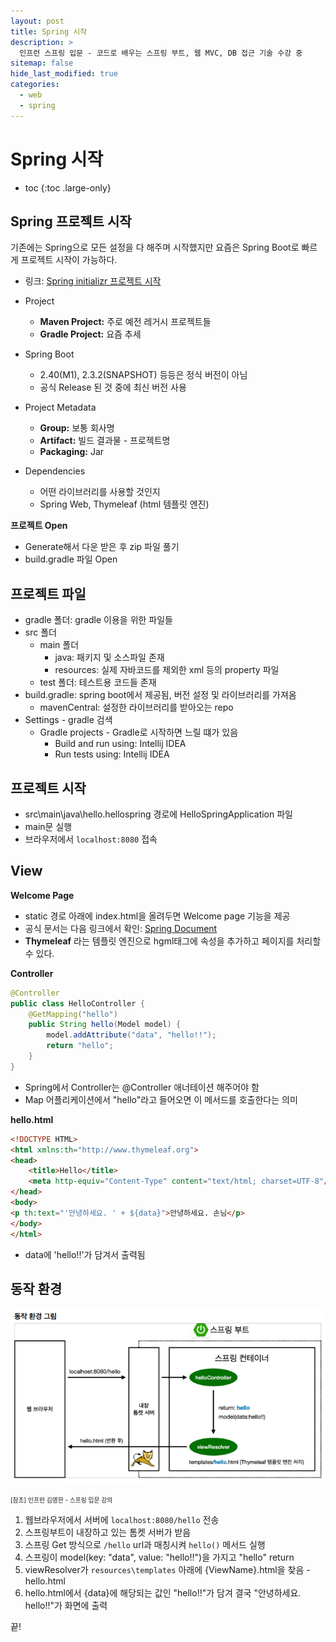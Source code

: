 ```yaml
---
layout: post
title: Spring 시작
description: >
  인프런 스프링 입문 - 코드로 배우는 스프링 부트, 웹 MVC, DB 접근 기술 수강 중
sitemap: false
hide_last_modified: true
categories:
  - web
  - spring
---
```


# Spring 시작

* toc
{:toc .large-only}

## Spring 프로젝트 시작

기존에는 Spring으로 모든 설정을 다 해주며 시작했지만 요즘은 Spring Boot로 빠르게 프로젝트 시작이 가능하다.

- 링크: [Spring initializr 프로젝트 시작](https://start.spring.io)

- Project
    - __Maven Project:__ 주로 예전 레거시 프로젝트들
    - __Gradle Project:__ 요즘 추세
- Spring Boot
    - 2.40(M1), 2.3.2(SNAPSHOT) 등등은 정식 버전이 아님
    - 공식 Release 된 것 중에 최신 버전 사용
- Project Metadata
    - __Group:__ 보통 회사명
    - __Artifact:__ 빌드 결과물 - 프로젝트명
    - __Packaging:__ Jar
- Dependencies
    - 어떤 라이브러리를 사용할 것인지
    - Spring Web, Thymeleaf (html 템플릿 엔진)

__프로젝트 Open__
- Generate해서 다운 받은 후 zip 파일 풀기
- build.gradle 파일 Open

## 프로젝트 파일
- gradle 폴더: gradle 이용을 위한 파일들
- src 폴더
    - main 폴더
        - java: 패키지 및 소스파일 존재
        - resources: 실제 자바코드를 제외한 xml 등의 property 파일
    - test 폴더: 테스트용 코드들 존재
- build.gradle: spring boot에서 제공됨, 버전 설정 및 라이브러리를 가져옴
    - mavenCentral: 설정한 라이브러리를 받아오는 repo 
- Settings - gradle 검색
    - Gradle projects - Gradle로 시작하면 느릴 떄가 있음
        - Build and run using: Intellij IDEA
        - Run tests using: Intellij IDEA

## 프로젝트 시작
- src\main\java\hello.hellospring 경로에 HelloSpringApplication 파일
- main문 실행
- 브라우저에서 `localhost:8080` 접속

## View

__Welcome Page__
- static 경로 아래에 index.html을 올려두면 Welcome page 기능을 제공
- 공식 문서는 다음 링크에서 확인: [Spring Document](https://spring.io/projects/spring-boot)
- __Thymeleaf__ 라는 템플릿 엔진으로 hgml태그에 속성을 추가하고 페이지를 처리할 수 있다.

__Controller__
```java
@Controller
public class HelloController {
    @GetMapping("hello")
    public String hello(Model model) {
        model.addAttribute("data", "hello!!");
        return "hello";
    }
}
```
- Spring에서 Controller는 @Controller 애너테이션 해주어야 함
- Map 어플리케이션에서 "hello"라고 들어오면 이 메서드를 호출한다는 의미

__hello.html__
```html
<!DOCTYPE HTML>
<html xmlns:th="http://www.thymeleaf.org">
<head>
    <title>Hello</title>
    <meta http-equiv="Content-Type" content="text/html; charset=UTF-8"/>
</head>
<body>
<p th:text="'안녕하세요. ' + ${data}">안녕하세요. 손님</p>
</body>
</html>
```
- data에 'hello!!'가 담겨서 출력됨

## 동작 환경

![그림1](/assets/img/spring/spring_operation.png)

<span style="font-size:70%">[참조] 인프런 김영한 - 스프링 입문 강의</span>

1. 웹브라우저에서 서버에 `localhost:8080/hello` 전송
2. 스프링부트이 내장하고 있는 톰켓 서버가 받음
3. 스프링 Get 방식으로 `/hello` url과 매칭시켜 `hello()` 메서드 실행
4. 스프링이 model(key: "data", value: "hello!!")을 가지고 "hello" return
5. viewResolver가 `resources\templates` 아래에 {ViewName}.html을 찾음 - hello.html
6. hello.html에서 {data}에 해당되는 값인 "hello!!"가 담겨 결국 "안녕하세요. hello!!"가 화면에 출력

끝!